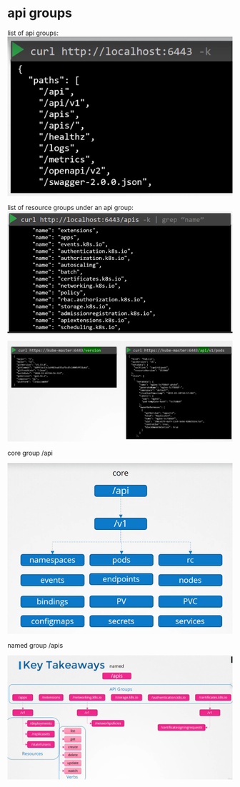 # api groups

list of api groups:
![Alt text](/reference-notes/image-attachments-ignore/image-3.png)

list of resource groups under an api group:
![Alt text](/reference-notes/image-attachments-ignore/image-4.png)

![Alt text](/reference-notes/image-attachments-ignore/image-1.png)

core group /api

![Alt text](/reference-notes/image-attachments-ignore/image-2.png)

named group /apis

![Alt text](/reference-notes/image-attachments-ignore/image.png)